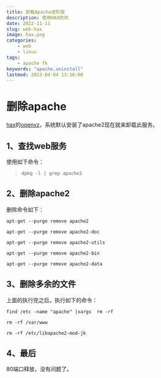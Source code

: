 ```yaml
---
title: 卸载Apache进阶版
description: 使用HAX的坑
date: 2022-11-11
slug: web-hax
image: hax.png
categories:
    - web
    - linux
tags:
    - apache fk
keywords: "apache,uninstall"
lastmod: 2023-04-04 13:16:00
---
```


# 删除apache

[hax](https://hax.co.id/)的[openvz](https://openvz.org/)，系统默认安装了apache2现在就来卸载此服务。

## 1、查找web服务

使用如下命令：

> `dpkg -l | grep apache2`

## 2、删除apache2

删除命令如下：

`apt-get --purge remove apache2`

`apt-get --purge remove apache2-doc`

`apt-get --purge remove apache2-utils`

`apt-get --purge remove apache2-bin`

`apt-get --purge remove apache2-data`

## 3、**删除多余的文件**

上面的执行完之后，执行如下的命令：

`find /etc -name "apache" |xargs  rm -rf`

`rm -rf /var/www`

`rm -rf /etc/libapache2-mod-jk`

## 4、最后

80端口释放，没有问题了。
